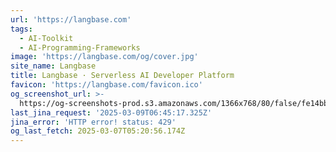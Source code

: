 ```yaml
---
url: 'https://langbase.com'
tags:
  - AI-Toolkit
  - AI-Programming-Frameworks
image: 'https://langbase.com/og/cover.jpg'
site_name: Langbase
title: Langbase · Serverless AI Developer Platform
favicon: 'https://langbase.com/favicon.ico'
og_screenshot_url: >-
  https://og-screenshots-prod.s3.amazonaws.com/1366x768/80/false/fe14bb705f97b14477cd66fc6a02fde2f5cb810a3cb390fade9c3dcedf7232bf.jpeg
last_jina_request: '2025-03-09T06:45:17.325Z'
jina_error: 'HTTP error! status: 429'
og_last_fetch: 2025-03-07T05:20:56.174Z
---
```


